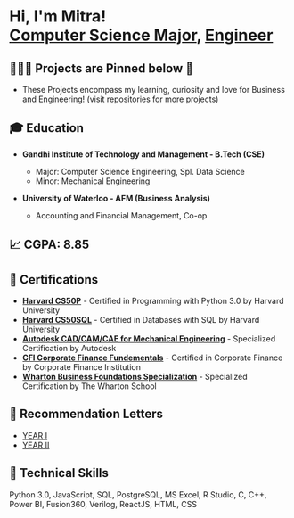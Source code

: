 <h1>Hi, I'm Mitra! <br/><a href="https://github.com/mitraboga">Computer Science Major</a>, <a href="https://www.linkedin.com/in/bogamitra/">Engineer</a>

<h2>🧑🏽‍💻 Projects are Pinned below 📌</h2>

- These Projects encompass my learning, curiosity and love for Business and Engineering! (visit repositories for more projects)

<h2>🎓 Education</h2>

- <b>Gandhi Institute of Technology and Management - B.Tech (CSE)</b>
  - Major: Computer Science Engineering, Spl. Data Science
  - Minor: Mechanical Engineering

- <b>University of Waterloo - AFM (Business Analysis)</b>
  - Accounting and Financial Management, Co-op

<h2>📈 CGPA: 8.85</h2>

<h2>📜 Certifications</h2>

- <b>[Harvard CS50P](https://github.com/mitraboga/Certifications/blob/main/Harvard%20CS50P%20Certificate.pdf)</b> - Certified in Programming with Python 3.0 by Harvard University
- <b>[Harvard CS50SQL](https://github.com/mitraboga/Certifications/blob/main/CS50SQL%20-%20Certificate.pdf)</b> - Certified in Databases with SQL by Harvard University
- <b>[Autodesk CAD/CAM/CAE for Mechanical Engineering](https://github.com/mitraboga/Certifications/blob/main/Mechanical%20Engineering%20Specialization%20Certificate.pdf)</b> - Specialized Certification by Autodesk
- <b>[CFI Corporate Finance Fundementals](https://github.com/mitraboga/Certifications/blob/main/CFI%20-%20Corporate%20Finance%20Fundamentals%20-%20Certification.pdf)</b> - Certified in Corporate Finance by Corporate Finance Institution
- <b>[Wharton Business Foundations Specialization](https://github.com/mitraboga/Certifications/blob/main/Wharton%20Business%20Foundations%20Specialization%20Certificate%20-%20Mitra%20Boga.pdf)</b> - Specialized Certification by The Wharton School

<h2>📩 Recommendation Letters</h2>

- [YEAR I](https://github.com/mitraboga/Recommendation_Letters/tree/YEAR-I)
- [YEAR II](https://github.com/mitraboga/Recommendation_Letters/tree/YEAR-II) 

<h2>🦾 Technical Skills</h2>

Python 3.0, JavaScript, SQL, PostgreSQL, MS Excel, R Studio, C, C++, Power BI, Fusion360, Verilog, ReactJS, HTML, CSS

<!--
**joshmadakor1/joshmadakor1** is a ✨ _special_ ✨ repository because its `README.md` (this file) appears on your GitHub profile.

Here are some ideas to get you started:

- 🔭 I’m currently working on ...
- 🌱 I’m currently learning ...
- 👯 I’m looking to collaborate on ...
- 🤔 I’m looking for help with ...
- 💬 Ask me about ...
- 📫 How to reach me: ...
- 😄 Pronouns: ...
- ⚡ Fun fact: ...
-->
